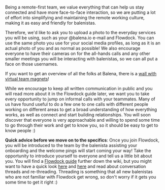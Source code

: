 Being a remote-first team, we value everything that can help us stay connected and have more face-to-face interaction, so we are putting a lot of effort into simplifying and maintaining the remote working culture, making it as easy and friendly for balenistas. 

Therefore, we'd like to ask you to upload a photo to the everyday services you will be using, such as your @balena.io e-mail and Flowdock. You can use the same photo you use for your social media profiles, as long as it is an actual photo of you and as normal as possible! We also encourage everyone to have their cameras on for the all-hands calls and any other smaller meetings you will be interacting with balenistas, so we can all put a face on those usernames. 

If you want to get an overview of all the folks at Balena, there is a [wall with virtual team magnets](https://docs.google.com/drawings/d/1wMHCHH6tQhbG1leM_06NtfoMGUMuvgthCddxH01xqD8)!

While we encourage to keep all written communication in public and you will read more about it in the Flowdock guide later, we want you to take every opportunity to jump on informal calls with your teammates. Many of us have found useful to do a few one to one calls with different people working on different areas to get a broad understanding of how everything works, as well as connect and start building relationships. You will soon discover that everyone is very approachable and willing to spend some time to go through their work and get to know you, so it should be easy to get to know people :) 

**Quick advice before we move on to the specifics**: Once you join Flowdock, you will be introduced to the team by the balenista assisting your onboarding and the welcome pings will start coming your way! Take the opportunity to introduce yourself to everyone and tell us a little bit about you. You will find a [Flowdock guide](https://github.com/balena-io/balena-io/wiki/Flowdock) further down the wiki, but you might want to have a quick look [here](https://www.flowdock.com/help/chat) and [here](http://archive.is/xVcjA) and read about conversation threads and re-threading. Threading is something that all new balenistas who are not familiar with Flowdock get wrong, so don't worry if it gets you some time to get it right :)

